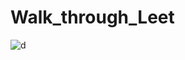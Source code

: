 # Walk_through_Leet

![d](https://github.com/KRISHNA-663/Walk_through_Leet/assets/93438911/19fa8bfd-52fb-45c2-a1af-d65fb8601050)
